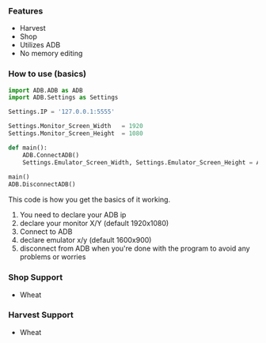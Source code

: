 ### Features
+ Harvest
+ Shop
+ Utilizes ADB
+ No memory editing

### How to use (basics)
```python
import ADB.ADB as ADB
import ADB.Settings as Settings

Settings.IP = '127.0.0.1:5555'

Settings.Monitor_Screen_Width   = 1920
Settings.Monitor_Screen_Height  = 1080

def main():
    ADB.ConnectADB()
    Settings.Emulator_Screen_Width, Settings.Emulator_Screen_Height = ADB.GetEmulatorSize()
    
main()
ADB.DisconnectADB()
```
This code is how you get the basics of it working.
1. You need to declare your ADB ip
2. declare your monitor X/Y (default 1920x1080)
3. Connect to ADB
4. declare emulator x/y (default 1600x900)
5. disconnect from ADB when you're done with the program to avoid any problems or worries

### Shop Support
+ Wheat

### Harvest Support
+ Wheat
